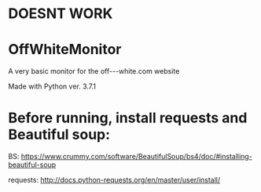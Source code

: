 # DOESNT WORK

# OffWhiteMonitor
A very basic monitor for the off---white.com website

Made with Python ver. 3.7.1

# Before running, install requests and Beautiful soup:
  BS: https://www.crummy.com/software/BeautifulSoup/bs4/doc/#installing-beautiful-soup
  
  requests: http://docs.python-requests.org/en/master/user/install/
